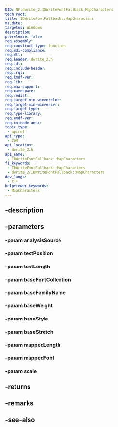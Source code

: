 ```yaml
---
UID: NF:dwrite_2.IDWriteFontFallback.MapCharacters
tech.root: 
title: IDWriteFontFallback::MapCharacters
ms.date: 
targetos: Windows
description: 
prerelease: false
req.assembly: 
req.construct-type: function
req.ddi-compliance: 
req.dll: 
req.header: dwrite_2.h
req.idl: 
req.include-header: 
req.irql: 
req.kmdf-ver: 
req.lib: 
req.max-support: 
req.namespace: 
req.redist: 
req.target-min-winverclnt: 
req.target-min-winversvr: 
req.target-type: 
req.type-library: 
req.umdf-ver: 
req.unicode-ansi: 
topic_type:
 - apiref
api_type:
 - COM
api_location:
 - dwrite_2.h
api_name:
 - IDWriteFontFallback::MapCharacters
f1_keywords:
 - IDWriteFontFallback::MapCharacters
 - dwrite_2/IDWriteFontFallback::MapCharacters
dev_langs:
 - c++
helpviewer_keywords:
 - MapCharacters
---
```


## -description

## -parameters

### -param analysisSource

### -param textPosition

### -param textLength

### -param baseFontCollection

### -param baseFamilyName

### -param baseWeight

### -param baseStyle

### -param baseStretch

### -param mappedLength

### -param mappedFont

### -param scale

## -returns

## -remarks

## -see-also


